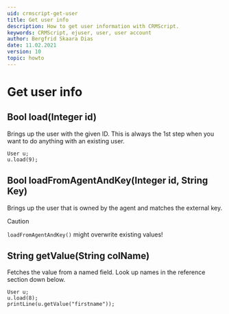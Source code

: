 ```yaml
---
uid: crmscript-get-user
title: Get user info
description: How to get user information with CRMScript.
keywords: CRMScript, ejuser, user, user account
author: Bergfrid Skaara Dias
date: 11.02.2021
version: 10
topic: howto
---
```


# Get user info

## Bool load(Integer id)

Brings up the user with the given ID. This is always the 1st step when you want to do anything with an existing user.

```crmscript
User u;
u.load(9);
```

## Bool loadFromAgentAndKey(Integer id, String Key)

Brings up the user that is owned by the agent and matches the external key.

> [!CAUTION]
> `loadFromAgentAndKey()` might overwrite existing values!

## String getValue(String colName)

Fetches the value from a named field. Look up names in the reference section down below.

```crmscript!
User u;
u.load(8);
printLine(u.getValue("firstname"));
```

<!-- Referenced links -->
